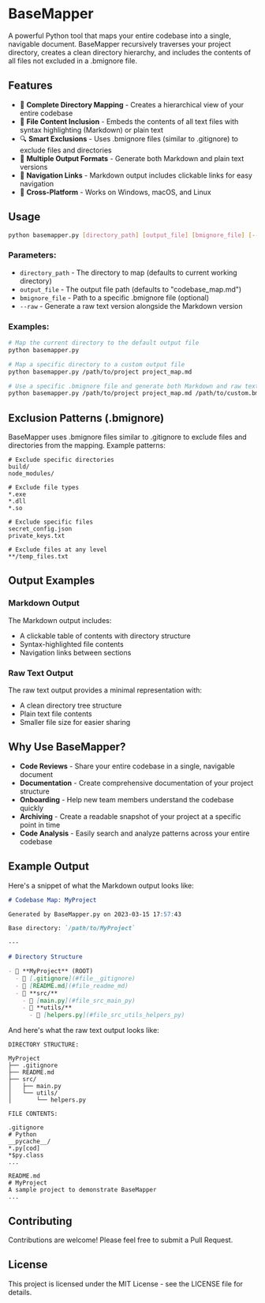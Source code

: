 # BaseMapper

A powerful Python tool that maps your entire codebase into a single, navigable document. BaseMapper recursively traverses your project directory, creates a clean directory hierarchy, and includes the contents of all files not excluded in a .bmignore file.

## Features

- 📂 **Complete Directory Mapping** - Creates a hierarchical view of your entire codebase
- 📄 **File Content Inclusion** - Embeds the contents of all text files with syntax highlighting (Markdown) or plain text
- 🔍 **Smart Exclusions** - Uses .bmignore files (similar to .gitignore) to exclude files and directories
- 🎨 **Multiple Output Formats** - Generate both Markdown and plain text versions
- 🔗 **Navigation Links** - Markdown output includes clickable links for easy navigation
- 🔄 **Cross-Platform** - Works on Windows, macOS, and Linux

## Usage

```bash
python basemapper.py [directory_path] [output_file] [bmignore_file] [--raw]
```

### Parameters:

- `directory_path` - The directory to map (defaults to current working directory)
- `output_file` - The output file path (defaults to "codebase_map.md")
- `bmignore_file` - Path to a specific .bmignore file (optional)
- `--raw` - Generate a raw text version alongside the Markdown version

### Examples:

```bash
# Map the current directory to the default output file
python basemapper.py

# Map a specific directory to a custom output file
python basemapper.py /path/to/project project_map.md

# Use a specific .bmignore file and generate both Markdown and raw text
python basemapper.py /path/to/project project_map.md /path/to/custom.bmignore --raw
```

## Exclusion Patterns (.bmignore)

BaseMapper uses .bmignore files similar to .gitignore to exclude files and directories from the mapping. Example patterns:

```
# Exclude specific directories
build/
node_modules/

# Exclude file types
*.exe
*.dll
*.so

# Exclude specific files
secret_config.json
private_keys.txt

# Exclude files at any level
**/temp_files.txt
```

## Output Examples

### Markdown Output

The Markdown output includes:
- A clickable table of contents with directory structure
- Syntax-highlighted file contents
- Navigation links between sections

### Raw Text Output

The raw text output provides a minimal representation with:
- A clean directory tree structure
- Plain text file contents
- Smaller file size for easier sharing

## Why Use BaseMapper?

- **Code Reviews** - Share your entire codebase in a single, navigable document
- **Documentation** - Create comprehensive documentation of your project structure
- **Onboarding** - Help new team members understand the codebase quickly
- **Archiving** - Create a readable snapshot of your project at a specific point in time
- **Code Analysis** - Easily search and analyze patterns across your entire codebase

## Example Output

Here's a snippet of what the Markdown output looks like:

```markdown
# Codebase Map: MyProject

Generated by BaseMapper.py on 2023-03-15 17:57:43

Base directory: `/path/to/MyProject`

---

# Directory Structure

- 📂 **MyProject** (ROOT)
  - 📄 [.gitignore](#file__gitignore)
  - 📄 [README.md](#file_readme_md)
  - 📁 **src/**
    - 📄 [main.py](#file_src_main_py)
    - 📁 **utils/**
      - 📄 [helpers.py](#file_src_utils_helpers_py)
```

And here's what the raw text output looks like:

```
DIRECTORY STRUCTURE:

MyProject
├── .gitignore
├── README.md
├── src/
│   ├── main.py
│   └── utils/
│       └── helpers.py

FILE CONTENTS:

.gitignore
# Python
__pycache__/
*.py[cod]
*$py.class
...

README.md
# MyProject
A sample project to demonstrate BaseMapper
...
```

## Contributing

Contributions are welcome! Please feel free to submit a Pull Request.

## License

This project is licensed under the MIT License - see the LICENSE file for details. 